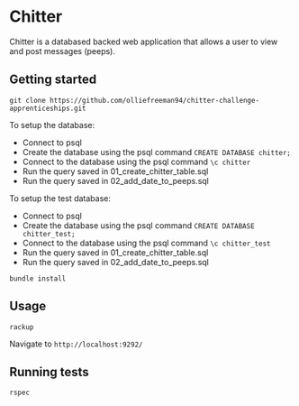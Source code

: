 # Chitter

Chitter is a databased backed web application that allows a user to view and post messages (peeps).

## Getting started

```
git clone https://github.com/olliefreeman94/chitter-challenge-apprenticeships.git
```

To setup the database:

* Connect to psql
* Create the database using the psql command `CREATE DATABASE chitter;`
* Connect to the database using the psql command `\c chitter`
* Run the query saved in 01_create_chitter_table.sql
* Run the query saved in 02_add_date_to_peeps.sql

To setup the test database:
* Connect to psql
* Create the database using the psql command `CREATE DATABASE chitter_test;`
* Connect to the database using the psql command `\c chitter_test`
* Run the query saved in 01_create_chitter_table.sql
* Run the query saved in 02_add_date_to_peeps.sql

```
bundle install
```

## Usage

```
rackup
```

Navigate to `http://localhost:9292/`

## Running tests

```
rspec
```
